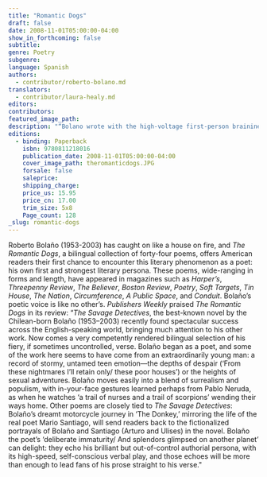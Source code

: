 ```yaml
---
title: "Romantic Dogs"
draft: false
date: 2008-11-01T05:00:00-04:00
show_in_forthcoming: false
subtitle:
genre: Poetry
subgenre:
language: Spanish
authors:
  - contributor/roberto-bolano.md
translators:
  - contributor/laura-healy.md
editors:
contributors:
featured_image_path:
description: "“Bolano wrote with the high-voltage first-person braininess of a Saul Bellow and an extreme subversive vision of his own.” –Francisco Goldman, The New York Times Magazine "
editions:
  - binding: Paperback
    isbn: 9780811218016
    publication_date: 2008-11-01T05:00:00-04:00
    cover_image_path: theromanticdogs.JPG
    forsale: false
    saleprice:
    shipping_charge:
    price_us: 15.95
    price_cn: 17.00
    trim_size: 5x8
    Page_count: 128
_slug: romantic-dogs
---
```


Roberto Bolaño (1953-2003) has caught on like a house on fire, and _The Romantic Dogs_, a bilingual collection of forty-four poems, offers American readers their first chance to encounter this literary phenomenon as a poet: his own first and strongest literary persona. These poems, wide-ranging in forms and length, have appeared in magazines such as _Harper’s_, _Threepenny Review_, _The Believer_, _Boston Review_, _Poetry_, _Soft Targets_, _Tin House_, _The Nation_, _Circumference_, _A Public Space_, and _Conduit_. Bolaño’s poetic voice is like no other’s. _Publishers Weekly_ praised _The Romantic Dogs_ in its review: “_The Savage Detectives_, the best-known novel by the Chilean-born Bolaño (1953–2003) recently found spectacular success across the English-speaking world, bringing much attention to his other work. Now comes a very competently rendered bilingual selection of his fiery, if sometimes uncontrolled, verse. Bolaño began as a poet, and some of the work here seems to have come from an extraordinarily young man: a record of stormy, untamed teen emotion—the depths of despair (‘From these nightmares I’ll retain only/ these poor houses’) or the heights of sexual adventures. Bolaño moves easily into a blend of surrealism and populism, with in-your-face gestures learned perhaps from Pablo Neruda, as when he watches ‘a trail of nurses and a trail of scorpions’ wending their ways home. Other poems are closely tied to _The Savage Detectives_: Bolaño’s dreamt motorcycle journey in ‘The Donkey,’ mirroring the life of the real poet Mario Santiago, will send readers back to the fictionalized portrayals of Bolaño and Santiago (Arturo and Ulises) in the novel. Bolaño the poet’s ‘deliberate immaturity/ And splendors glimpsed on another planet’ can delight: they echo his brilliant but out-of-control authorial persona, with its high-speed, self-conscious verbal play, and those echoes will be more than enough to lead fans of his prose straight to his verse."

